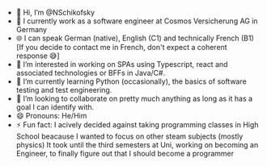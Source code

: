 - 👋 Hi, I’m @NSchikofsky
- 🏢 I currently work as a software engineer at Cosmos Versicherung AG in Germany
- 🌐 I can speak German (native), English (C1) and technically French (B1) [If you decide to contact me in French, don't expect a coherent response 😅]
- 👀 I’m interested in working on SPAs using Typescript, react and associated technologies or BFFs in Java/C#.
- 🌱 I’m currently learning Python (occasionally), the basics of software testing and test engineering.
- 💞️ I’m looking to collaborate on pretty much anything as long as it has a goal I can identify with.
- 😄 Pronouns: He/Him
- ⚡ Fun fact: I acively decided against taking programming classes in High School beacause I wanted to focus on other steam subjects (mostly physics)
     It took until the third semesters at Uni, working on becoming an Engineer, to finally figure out that I should become a programmer

<!---
NSchikofsky/NSchikofsky is a ✨ special ✨ repository because its `README.md` (this file) appears on your GitHub profile.
You can click the Preview link to take a look at your changes.
--->
